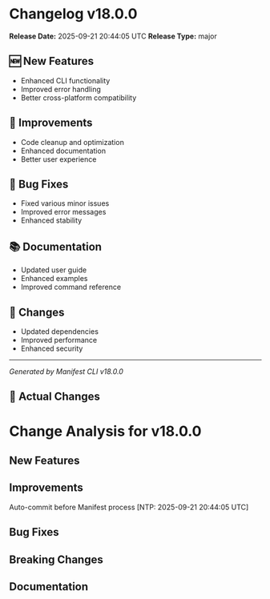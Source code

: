 # Changelog v18.0.0

**Release Date:** 2025-09-21 20:44:05 UTC
**Release Type:** major

## 🆕 New Features

- Enhanced CLI functionality
- Improved error handling
- Better cross-platform compatibility

## 🔧 Improvements

- Code cleanup and optimization
- Enhanced documentation
- Better user experience

## 🐛 Bug Fixes

- Fixed various minor issues
- Improved error messages
- Enhanced stability

## 📚 Documentation

- Updated user guide
- Enhanced examples
- Improved command reference

## 🔄 Changes

- Updated dependencies
- Improved performance
- Enhanced security

---
*Generated by Manifest CLI v18.0.0*

## 🔧 Actual Changes

# Change Analysis for v18.0.0

## New Features

## Improvements
Auto-commit before Manifest process [NTP: 2025-09-21 20:44:05 UTC]

## Bug Fixes

## Breaking Changes

## Documentation
